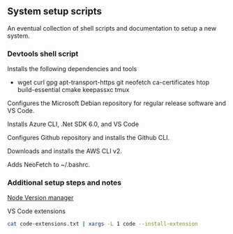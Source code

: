 ## System setup scripts

An eventual collection of shell scripts and documentation to setup a new system.

### Devtools shell script

Installs the following dependencies and tools
- wget curl gpg apt-transport-https git neofetch ca-certificates htop build-essential cmake keepassxc tmux

Configures the Microsoft Debian repository for regular release software and VS Code.

Installs Azure CLI, .Net SDK 6.0, and VS Code

Configures Github repository and installs the Github CLI.

Downloads and installs the AWS CLI v2.

Adds NeoFetch to ~/.bashrc.

### Additional setup steps and notes

[Node Version manager](https://github.com/nvm-sh/nvm)


VS Code extensions
```bash
cat code-extensions.txt | xargs -L 1 code --install-extension
```